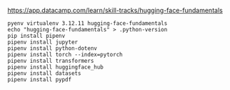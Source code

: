 https://app.datacamp.com/learn/skill-tracks/hugging-face-fundamentals

```
pyenv virtualenv 3.12.11 hugging-face-fundamentals
echo "hugging-face-fundamentals" > .python-version
pip install pipenv
pipenv install jupyter
pipenv install python-dotenv
pipenv install torch --index=pytorch
pipenv install transformers
pipenv install huggingface_hub
pipenv install datasets
pipenv install pypdf
```